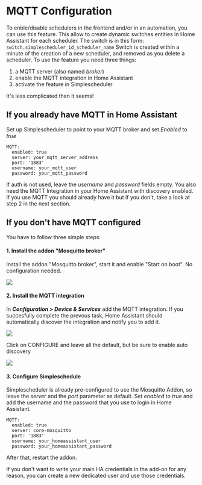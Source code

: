# MQTT Configuration 
To enble/disable schedulers in the frontend and/or in an automation, you can use this feature. This allow to create dynamic switches entities in Home Assistant for each scheduler. 
The switch is in this form:
`switch.simplescheduler_id_scheduler_name`
Switch is created within a minute of the creation of a new scheduler, and removed as you delete a scheduler. 
To use the feature you need three things:
1.  a MQTT server (also named *broker*)
2. enable the MQTT integration in Home Assistant
3. activate the feature in Simplescheduler

It's less complicated than it seems!

## If you already have MQTT in Home Assistant
Set up Simplescheduler to point to your MQTT broker and set *Enabled* to *true*

    MQTT:
      enabled: true
      server: your_mqtt_server_address
      port: '1883'
      username: your_mqtt_user
      password: your_mqtt_password

If auth is not used, leave the *username* and *password* fields empty.
You also need the MQTT Integration in your Home Assistant with discovery enabled. If you use MQTT you should already have it but if you don't, take a look at step 2 in the next section.

## If you don't have MQTT configured
You have to follow three simple steps:

#### 1. Install the addon "Mosquitto broker"
Install the addon "Mosquitto broker", start it and enable "Start on boot". 
No configuration needed.

![](https://raw.githubusercontent.com/arthurdent75/SimpleScheduler/master/asset/mqtt_addon.png)
#### 2. Install the MQTT integration
In ***Configuration > Device & Services*** add the MQTT integration.
If you succesfully complete the prevous task, Home Assistant should automatically discover the integration and notify you to add it.

![](https://raw.githubusercontent.com/arthurdent75/SimpleScheduler/master/asset/mqtt_integration.png)

Click on CONFIGURE and leave all the default, but be sure to enable auto discovery

![](https://raw.githubusercontent.com/arthurdent75/SimpleScheduler/master/asset/mqtt_discovery.png)




#### 3. Configure Simpleschedule
Simplescheduler is already pre-configured to use the Mosquitto Addon, so leave the *server* and the *port* parameter as default.
Set *enabled* to *true* and add the username and the password that you use to login in Home Assistant. 

    MQTT:
      enabled: true
      server: core-mosquitto
      port: '1883'
      username: your_homeassistant_user
      password: your_homeassistant_password

After that, restart the addon. 

If you don't want to write your main HA credentials in the add-on for any reason, you can create a new dedicated user and use those credentials.

